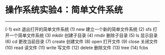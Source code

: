 # 操作系统实验4：简单文件系统
---

(-1)      exit    退出打开的简单文件系统
(1)       new     建立一个新的简单文件系统
(2)       sfs     打开一个简单文件系统
(3)       mkdir   创建子目录
(4)       rmdir   删除子目录
(5)       ls      显示目录
(6)       cd      更改当前目录
(7)       create  创建文件
(8)       open    打开文件
(9)       close   关闭文件
(10)      read    读文件
(11)      write   写文件
(12)      delete  删除文件
(13)      tree
(14)      fcbs
